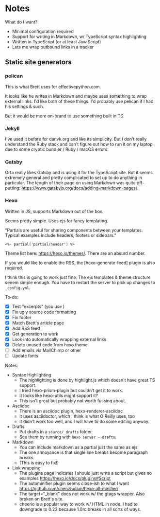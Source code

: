 # Notes

What do I want?

- Minimal configuration required
- Support for writing in Markdown, w/ TypeScript syntax highlighting
- Written in TypeScript (or at least JavaScript)
- Lets me wrap outbound links in a tracker

## Static site generators

### pelican

This is what Brett uses for effectivepython.com.

It looks like he writes in Markdown and maybe uses something to wrap external links.
I'd like both of these things.
I'd probably use pelican if I had his settings & such.

But it would be more on-brand to use something built in TS.

### Jekyll

I've used it before for danvk.org and like its simplicity.
But I don't really understand the Ruby stack and can't figure out how to run it
on my laptop due to some cryptic bundler / Ruby / macOS errors.

### Gatsby

Orta really likes Gatsby and is using it for the TypeScript site.
But it seems extremely general and pretty complicated to set up to do anything
in particular. The length of their page on using Markdown was quite off-putting:
https://www.gatsbyjs.org/docs/adding-markdown-pages/.

### Hexo

Written in JS, supports Markdown out of the box.

Seems pretty simple. Uses ejs for fancy templating.

"Partials are useful for sharing components between your templates. Typical examples include headers, footers or sidebars."

    <%- partial('partial/header') %>

Theme list here: <https://hexo.io/themes/>. There are an absurd number.

If you would like to enable the RSS, the [hexo-generate-feed] plugin is also required.

I think this is going to work just fine. The ejs templates & theme structure seeem simple enough. You have to restart the server to pick up changes to `_config.yml`.

To-do:

- [x] Test "excerpts" (you use <!-- more -->)
- [x] Fix ugly source code formatting
- [x] Fix footer
- [x] Match Brett's article page
- [x] Add RSS feed
- [x] Get generation to work
- [x] Look into automatically wrapping external links
- [x] Delete unused code from hexo theme
- [ ] Add emails via MailChimp or other
- [ ] Update fonts

Notes:

- Syntax Highlighting
  - The highlighting is done by highlight.js which doesn't have great TS support.
  - I tried hexo-prism-plugin but couldn't get it to work.
  - It looks like hexo-utils might support it?
  - This isn't great but probably not worth fussing about.
- Asciidoc
  - There is an asciidoc plugin, hexo-renderer-asciidoc
  - It uses asciidoctor, which I think is what O'Reilly uses, too
  - It didn't work too well, and I will have to do some editing anyway.
- Drafts
  - Put drafts in a `source/_drafts` folder.
  - See them by running with `hexo server --drafts`.
- Markdown
  - You can include markdown as a partial just the same as ejs
  - The one annoyance is that single line breaks become paragraph breaks.
  - (This is easy to fix!)
- Link wrapping
  - The plugins page indicates I should just write a script but gives no examples https://hexo.io/docs/plugins#Script
  - The autominifier plugin seems close-ish to what I want https://github.com/chenzhutian/hexo-all-minifier/
  - The target="_blank" does not work w/ the gtags wrapper. Also broken on Brett's site.
  - cheerio is a popular way to work w/ HTML in node. I had to downgrade to 0.22 because 1.0rc breaks in all sorts of ways.